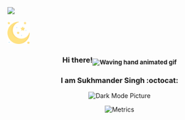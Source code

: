<!DOCTYPE html>
<html>
<head>
  <link rel="stylesheet" href="style.css">
</head>
<body>
  
<div id="container">
  <div id="child1">

[![](https://visitcount.itsvg.in/api?id=callmesukhi&icon=0&color=1)](https://visitcount.itsvg.in)

</div>

<div id="chikd2">
<picture>
  <source media="(prefers-color-scheme: light)" srcset="/pngs/sun.png">
  <img alt="Dark Mode Picture" src="/pngs/moon.png" height="50" width="50">
</picture>
</div>

</div>

<div align="center">
  
### Hi there!<sub><img src="https://raw.githubusercontent.com/nixin72/nixin72/master/wave.gif" alt="Waving hand animated gif" height="35" width="35" /></sub>

### I am Sukhmander Singh :octocat:

<picture>
  <source media="(prefers-color-scheme: light)" srcset="https://user-images.githubusercontent.com/63070492/193119069-d0cbf805-2ef5-4389-833c-020b582c82c4.png">
  <img alt="Dark Mode Picture" src="https://user-images.githubusercontent.com/63070492/193127919-d2dee58b-d3fb-4217-9562-a60038357b32.png" width="150" height="150">
</picture>

![Metrics](https://metrics.lecoq.io/callmesukhi?template=classic&isocalendar=1&languages=1&lines=1&introduction=1&achievements=1&rss=1&base=header%2C%20activity%2C%20community%2C%20repositories%2C%20metadata&base.indepth=false&base.hireable=false&base.skip=false&isocalendar=false&isocalendar.duration=half-year&languages=false&languages.limit=15&languages.threshold=0%25&languages.other=false&languages.colors=github&languages.sections=most-used&languages.indepth=false&languages.analysis.timeout=15&languages.categories=markup%2C%20programming&languages.recent.categories=markup%2C%20programming&languages.recent.load=300&languages.recent.days=14&lines=false&lines.sections=base&lines.repositories.limit=4&lines.history.limit=1&introduction=false&introduction.title=true&achievements=false&achievements.threshold=X&achievements.secrets=true&achievements.display=compact&achievements.limit=0&rss=false&rss.source=https%3A%2F%2Fwww.githubstatus.com%2Fhistory.atom&rss.limit=2&config.timezone=Europe%2FAmsterdam)

  </div>
  
  </body>
</html>

